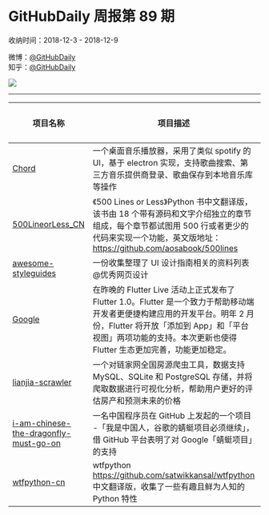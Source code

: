 # GitHubDaily 周报第 89 期

收纳时间：2018-12-3 - 2018-12-9

微博：[@GitHubDaily](https://weibo.com/GitHubDaily)    
知乎：[@GitHubDaily](https://www.zhihu.com/people/githubdaily)

![](https://raw.githubusercontent.com/GitHubDaily/GitHubDaily/master/assets/weixin.png)

---

项目名称 | 项目描述 | 示例图 | 微博
--- | --- | --- | ---
[Chord](https://github.com/PeterDing/chord) | 一个桌面音乐播放器，采用了类似 spotify 的 UI，基于 electron 实现，支持歌曲搜索、第三方音乐提供商登录、歌曲保存到本地音乐库等操作 | ![](http://wx4.sinaimg.cn/large/006fiYtfgy1fxy3p8b8yaj316j0u0e81.jpg) | [![](https://raw.githubusercontent.com/GitHubDaily/GitHubDaily/master/assets/sina_logo.png)](https://weibo.com/5722964389/H6eGaDM8H)
[500LineorLess_CN](https://github.com/HT524/500LineorLess_CN) | 《500 Lines or Less》Python 书中文翻译版，该书由 18 个带有源码和文字介绍独立的章节组成，每个章节都试图用 500 行或者更少的代码来实现一个功能，英文版地址：https://github.com/aosabook/500lines | ![](http://wx2.sinaimg.cn/large/006fiYtfgy1fxxiqp9yi2j30u01rrb0x.jpg) | [![](https://raw.githubusercontent.com/GitHubDaily/GitHubDaily/master/assets/sina_logo.png)](https://weibo.com/5722964389/H65fG8rrj)
[awesome-styleguides](https://github.com/streamich/awesome-styleguides) | 一份收集整理了 UI 设计指南相关的资料列表 @优秀网页设计 | ![](http://wx1.sinaimg.cn/large/006fiYtfgy1fxwbgotp2aj30u02aqty6.jpg) | [![](https://raw.githubusercontent.com/GitHubDaily/GitHubDaily/master/assets/sina_logo.png)](https://weibo.com/5722964389/H5VPbA4Dk)
[Google](https://github.com/flutter/flutter) | 在昨晚的 Flutter Live 活动上正式发布了 Flutter 1.0。Flutter 是一个致力于帮助移动端开发者更便捷构建应用的开发平台。明年 2 月份，Flutter 将开放「添加到 App」和「平台视图」两项功能的支持。本次更新也使得 Flutter 生态更加完善，功能更加稳定。 | ![](http://wx1.sinaimg.cn/large/006fiYtfly1fxw3881136j318b0u0b29.jpg) | [![](https://raw.githubusercontent.com/GitHubDaily/GitHubDaily/master/assets/sina_logo.png)](https://weibo.com/5722964389/H5QU0DsyE)
[lianjia-scrawler](https://github.com/XuefengHuang/lianjia-scrawler) | 一个对链家网全国房源爬虫工具，数据支持 MySQL、SQLite 和 PostgreSQL 存储，并将爬取数据进行可视化分析，帮助用户更好的评估房产和预测未来的价格 | ![](http://wx2.sinaimg.cn/large/006fiYtfgy1fxv382sfu1j30u00x619f.jpg) | [![](https://raw.githubusercontent.com/GitHubDaily/GitHubDaily/master/assets/sina_logo.png)](https://weibo.com/5722964389/H5MoGqDQw)
[i-am-chinese-the-dragonfly-must-go-on](https://github.com/ithinco/i-am-chinese-the-dragonfly-must-go-on) | 一名中国程序员在 GitHub 上发起的一个项目 -「我是中国人，谷歌的蜻蜓项目必须继续」，借 GitHub 平台表明了对 Google「蜻蜓项目」的支持 | ![](http://wx1.sinaimg.cn/large/006fiYtfgy1fxtepr445kj30u020tnpd.jpg) | [![](https://raw.githubusercontent.com/GitHubDaily/GitHubDaily/master/assets/sina_logo.png)](https://weibo.com/5722964389/H5uZQwdRo)
[wtfpython-cn](https://github.com/leisurelicht/wtfpython-cn) |  wtfpython https://github.com/satwikkansal/wtfpython 中文翻译版，收集了一些有趣且鲜为人知的 Python 特性 | ![](http://wx4.sinaimg.cn/large/006fiYtfgy1fxr8c6pp16j30u01on1kq.jpg) | [![](https://raw.githubusercontent.com/GitHubDaily/GitHubDaily/master/assets/sina_logo.png)](https://weibo.com/5722964389/H5txGoaY8)
